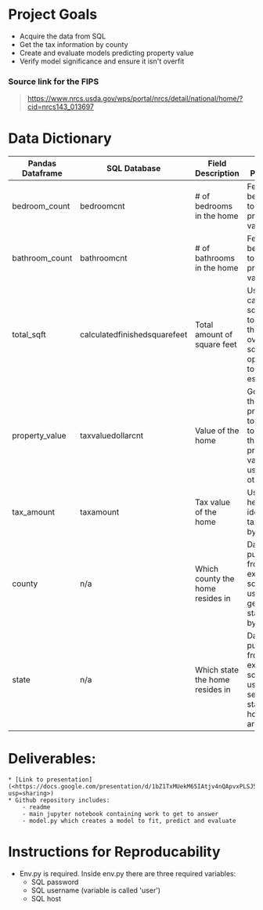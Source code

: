 # Project Goals
- Acquire the data from SQL
- Get the tax information by county
- Create and evaluate models predicting property value
- Verify model significance and ensure it isn't overfit

### Source link for the FIPS
> https://www.nrcs.usda.gov/wps/portal/nrcs/detail/national/home/?cid=nrcs143_013697

# Data Dictionary
| Pandas Dataframe | SQL Database                 | Field Description                | Field Purpose                                                                        |
|------------------|------------------------------|----------------------------------|--------------------------------------------------------------------------------------|
| bedroom_count    | bedroomcnt                   | # of bedrooms in the home        | Feature to be used to predict property value                                         |
| bathroom_count   | bathroomcnt                  | # of bathrooms in the home       | Feature to be used to predict property value                                         |
| total_sqft       | calculatedfinishedsquarefeet | Total amount of square feet      | Used calculated sqft due to it being the overall sqft as opposed to a rough estimate |
| property_value   | taxvaluedollarcnt            | Value of the home                | Goal of the project is to attempt to predict the property value using other fiels    |
| tax_amount       | taxamount                    | Tax value of the home            | Used to help identify tax trends by county                                           |
| county           | n/a                          | Which county the home resides in | Data pulled from external source; used to get statistics by county                   |
| state            | n/a                          | Which state the home resides in  | Data pulled from external source; useful to see which state the houses are in        |


# Deliverables:
    * [Link to presentation](<https://docs.google.com/presentation/d/1bZ1TxMUekM65IAtjv4nQApvxPLSJ5pidiqw5CYDbnh0/edit?usp=sharing>)
    * Github repository includes:
        - readme
        - main jupyter notebook containing work to get to answer
        - model.py which creates a model to fit, predict and evaluate

# Instructions for Reproducability
- Env.py is required. Inside env.py there are three required variables:
    * SQL password
    * SQL username (variable is called 'user')
    * SQL host